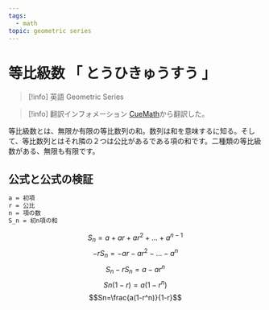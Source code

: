 ```yaml
---
tags:
  - math
topic: geometric series
---
```


# 等比級数 「 とうひきゅうすう 」

> [!info] 英語
> Geometric Series

> [!info] 翻訳インフォメーション
> [CueMath](https://www.cuemath.com/geometric-series-formula/)から翻訳した。

等比級数とは、無限か有限の等比数列の和。数列は和を意味するに知る。そして、等比数列とはそれ隣の２つは公比があるである項の和です。二種類の等比級数がある、無限も有限です。

## 公式と公式の検証

```txt
a = 初項
r = 公比
n = 項の数
S_n = 初n項の和
```

$$S_n=a+ar+ar^2+\dots+a^{n-1}$$
$$-rS_n=-ar-ar^2-\dots-a^n$$
$$S_n-rS_n=a-ar^n$$
$$Sn(1-r)=a(1-r^n)$$
$$Sn=\frac{a(1-r^n)}{1-r}$$
